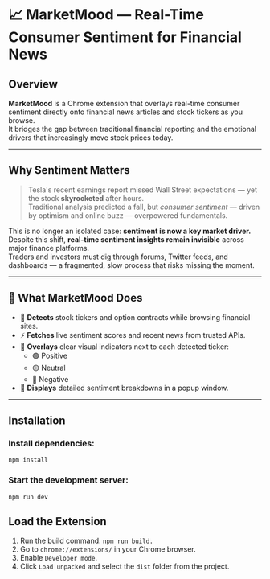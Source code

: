 # 📈 MarketMood — Real-Time Consumer Sentiment for Financial News

## Overview

**MarketMood** is a Chrome extension that overlays real-time consumer sentiment directly onto financial news articles and stock tickers as you browse.  
It bridges the gap between traditional financial reporting and the emotional drivers that increasingly move stock prices today.

---

## Why Sentiment Matters

> Tesla's recent earnings report missed Wall Street expectations — yet the stock **skyrocketed** after hours.  
> Traditional analysis predicted a fall, but *consumer sentiment* — driven by optimism and online buzz — overpowered fundamentals.  

This is no longer an isolated case: **sentiment is now a key market driver.**  
Despite this shift, **real-time sentiment insights remain invisible** across major finance platforms.  
Traders and investors must dig through forums, Twitter feeds, and dashboards — a fragmented, slow process that risks missing the moment.

---

## 🔧 What MarketMood Does

- 🔎 **Detects** stock tickers and option contracts while browsing financial sites.
- ⚡ **Fetches** live sentiment scores and recent news from trusted APIs.
- 🎯 **Overlays** clear visual indicators next to each detected ticker:
  - 🟢 Positive  
  - 🟡 Neutral  
  - 🔴 Negative
- 📌 **Displays** detailed sentiment breakdowns in a popup window.

---

## Installation

### Install dependencies:
```
npm install
```
### Start the development server:
```
npm run dev
```
## Load the Extension

1. Run the build command: `npm run build.`
2. Go to `chrome://extensions/` in your Chrome browser.
3. Enable `Developer mode`.
4. Click `Load unpacked` and select the `dist` folder from the project.


